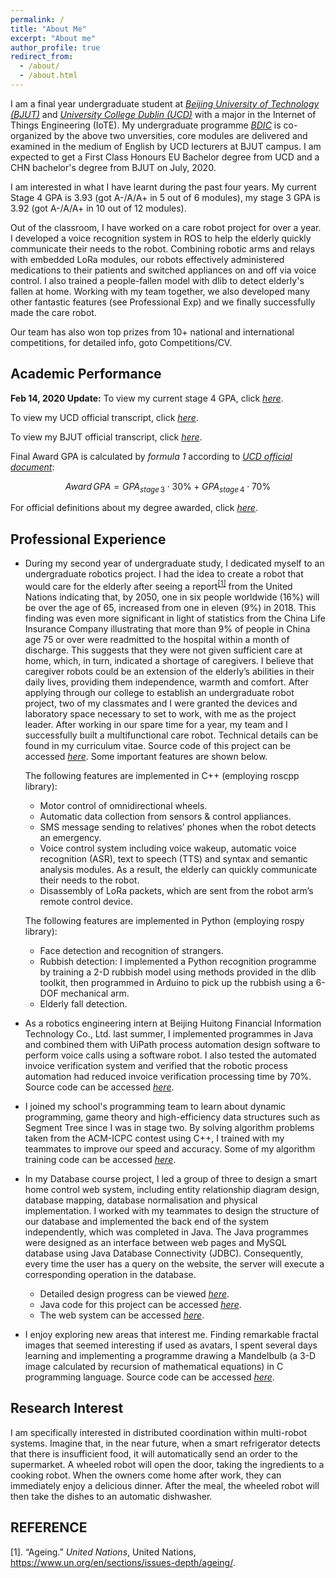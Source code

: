 ```yaml
---
permalink: /
title: "About Me"
excerpt: "About me"
author_profile: true
redirect_from: 
  - /about/
  - /about.html
---
```


I am a final year undergraduate student at [_Beijing University of Technology (BJUT)_](http://www.bjut.edu.cn/) and [_University College Dublin (UCD)_](http://www.ucd.ie/) with a major in the Internet of Things Engineering (IoTE). My undergraduate programme [_BDIC_](http://www.ucd.ie/bdic/t4media/Understanding%20your%20BDIC%20Award%20-%20180%20Credits%20%28Updated%29.pdf) is co-organized by the above two unversities, core modules are delivered and examined in the medium of English by UCD lecturers at BJUT campus. I am expected to get a First Class Honours EU Bachelor degree from UCD and a CHN bachelor's degree from BJUT on July, 2020. 
<!-- I have received a conditional offer from [_Imperial College London_](http://www.imperial.ac.uk/) and plan to enroll in autumn 2020. -->

I am interested in what I have learnt during the past four years. My current Stage 4 GPA is 3.93 (got A-/A/A+ in 5 out of 6 modules), my stage 3 GPA is 3.92 (got A-/A/A+ in 10 out of 12 modules). 

Out of the classroom, I have worked on a care robot project for over a year. I developed a voice recognition system in ROS to help the elderly quickly communicate their needs to the robot. Combining robotic arms and relays with embedded LoRa modules, our robots effectively administered medications to their patients and switched appliances on and off via voice control. I also trained a people-fallen model with dlib to detect elderly's fallen at home. Working with my team together, we also developed many other fantastic features (see Professional Exp) and we finally successfully made the care robot.

Our team has also won top prizes from 10+ national and international competitions, for detailed info, goto Competitions/CV.


Academic Performance
------
__Feb 14, 2020 Update:__ To view my current stage 4 GPA, click [_here_](https://drive.google.com/file/d/1plSbMkZ7SgpC-Y1LtkQVslKjjNj5OXuy/view?usp=sharing).

To view my UCD official transcript, click [_here_](https://drive.google.com/file/d/1PsIlx4wQLx8t6wFr7srmqEMgSJVPLs-5/view?usp=sharing).

To view my BJUT official transcript, click [_here_](https://drive.google.com/file/d/14v8PKJt23dFfThMs9PFzynfaS9bq0E3W/view?usp=sharing).

Final Award GPA is calculated by _formula 1_ according to [_UCD official document_](http://www.ucd.ie/bdic/t4media/Understanding%20your%20BDIC%20Award%20-%20180%20Credits%20%28Updated%29.pdf):

$$Award\,GPA=GPA_{stage\,3}\cdot 30\% + GPA_{stage\,4}\cdot 70\%$$

For official definitions about my degree awarded, click [_here_](http://www.ucd.ie/bdic/t4media/Understanding%20your%20BDIC%20Award%20-%20180%20Credits%20%28Updated%29.pdf).

Professional Experience
------
+ During my second year of undergraduate study, I dedicated myself to an undergraduate robotics project. I had the idea to create a robot that would care for the elderly after seeing a report<sup>[[1]](https://www.un.org/en/sections/issues-depth/ageing/)</sup> from the United Nations indicating that, by 2050, one in six people worldwide (16%) will be over the age of 65, increased from one in eleven (9%) in 2018. This finding was even more significant in light of statistics from the China Life Insurance Company illustrating that more than 9% of people in China age 75 or over were readmitted to the hospital within a month of discharge. This suggests that they were not given sufficient care at home, which, in turn, indicated a shortage of caregivers. I believe that caregiver robots could be an extension of the elderly’s abilities in their daily lives, providing them independence, warmth and comfort. After applying through our college to establish an undergraduate robot project, two of my classmates and I were granted the devices and laboratory space necessary to set to work, with me as the project leader. After working in our spare time for a year, my team and I successfully built a multifunctional care robot. Technical details can be found in my curriculum vitae. Source code of this project can be accessed [_here_](https://github.com/wzh1998/Care_Robot). Some important features are shown below. 

  The following features are implemented in C++ (employing roscpp library):
  - Motor control of omnidirectional wheels.
  * Automatic data collection from sensors & control appliances.
  * SMS message sending to relatives’ phones when the robot detects an emergency.
  * Voice control system including voice wakeup, automatic voice recognition (ASR), text to speech (TTS) and syntax and semantic analysis modules. As a result, the elderly can quickly communicate their needs to the robot.
  * Disassembly of LoRa packets, which are sent from the robot arm’s remote control device.

  The following features are implemented in Python (employing rospy library):
  - Face detection and recognition of strangers.
  * Rubbish detection: I implemented a Python recognition programme by training a 2-D rubbish model using methods provided in the dlib toolkit, then programmed in Arduino to pick up the rubbish using a 6-DOF mechanical arm.
  * Elderly fall detection.

+ As a robotics engineering intern at Beijing Huitong Financial Information Technology Co., Ltd. last summer, I implemented programmes in Java and combined them with UiPath process automation design software to perform voice calls using a software robot. I also tested the automated invoice verification system and verified that the robotic process automation had reduced invoice verification processing time by 70%.
Source code can be accessed [_here_](https://github.com/wzh1998/STATE_GRID_Voice_Recognization).

+ I joined my school's programming team to learn about dynamic programming, game theory and high-efficiency data structures such as Segment Tree since I was in stage two. By solving algorithm problems taken from the ACM-ICPC contest using C++, I trained with my teammates to improve our speed and accuracy.
Some of my algorithm training code can be accessed [_here_](https://github.com/wzh1998/ACM/tree/master/ACM).

+ In my Database course project, I led a group of three to design a smart home control web system, including entity relationship diagram design, database mapping, database normalisation and physical implementation. I worked with my teammates to design the structure of our database and implemented the back end of the system independently, which was completed in Java. The Java programmes were designed as an interface between web pages and MySQL database using Java Database Connectivity (JDBC). Consequently, every time the user has a query on the website, the server will execute a corresponding operation in the database.
  - Detailed design progress can be viewed [_here_](https://github.com/wzh1998/DBLab/blob/master/Smart%20Home%20System.pdf).
  * Java code for this project can be accessed [_here_](https://github.com/wzh1998/DBLab/tree/master/src/ie/ucd/comp2004J).
  * The web system can be accessed [_here_](http://39.108.231.244:8080/DBLab/index.jsp).


+ I enjoy exploring new areas that interest me. Finding remarkable fractal images that seemed interesting if used as avatars, I spent several days learning and implementing a programme drawing a Mandelbulb (a 3-D image calculated by recursion of mathematical equations) in C programming language.
Source code can be accessed [_here_](https://github.com/wzh1998/FractalWorld).


Research Interest
------
I am specifically interested in distributed coordination within multi-robot systems. Imagine that, in the near future, when a smart refrigerator detects that there is insufficient food, it will automatically send an order to the supermarket. A wheeled robot will open the door, taking the ingredients to a cooking robot. When the owners come home after work, they can immediately enjoy a delicious dinner. After the meal, the wheeled robot will then take the dishes to an automatic dishwasher. 


REFERENCE
------
[1]. “Ageing.” _United Nations_, United Nations, <https://www.un.org/en/sections/issues-depth/ageing/>.
